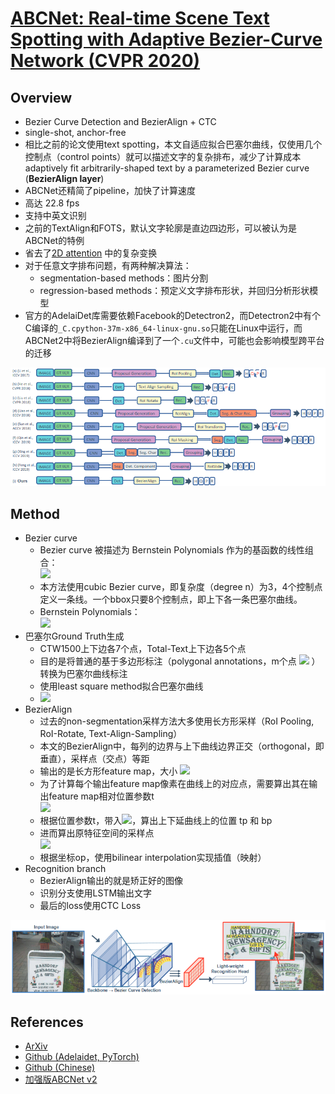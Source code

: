 # [ABCNet: Real-time Scene Text Spotting with Adaptive Bezier-Curve Network (CVPR 2020)](https://drive.google.com/file/d/1ZzdfzqJBuSGobJnIeIWl2EJSC-ytynMS/view?usp=drivesdk)

## Overview
- Bezier Curve Detection and BezierAlign + CTC
- single-shot, anchor-free
- 相比之前的论文使用text spotting，本文自适应拟合巴塞尔曲线，仅使用几个控制点（control points）就可以描述文字的复杂排布，减少了计算成本 adaptively fit arbitrarily-shaped text by a parameterized Bezier curve (**BezierAlign layer**)
- ABCNet还精简了pipeline，加快了计算速度
- 高达 22.8 fps
- 支持中英文识别
- 之前的TextAlign和FOTS，默认文字轮廓是直边四边形，可以被认为是ABCNet的特例
- 省去了[2D attention](towards_end-to-end_text_spotting_in_natural_scenes.md) 中的复杂变换
- 对于任意文字排布问题，有两种解决算法：
  - segmentation-based methods：图片分割
  - regression-based methods：预定义文字排布形状，并回归分析形状模型
- 官方的AdelaiDet库需要依赖Facebook的Detectron2，而Detectron2中有个C编译的`_C.cpython-37m-x86_64-linux-gnu.so`只能在Linux中运行，而ABCNet2中将BezierAlign编译到了一个`.cu`文件中，可能也会影响模型跨平台的迁移
  
![](images/text_detection_recognition_e2e_abcnet.png)


## Method
- Bezier curve
  - Bezier curve 被描述为 Bernstein Polynomials 作为的基函数的线性组合：<br><img src="https://latex.codecogs.com/svg.image?c(t)=\sum_{i=0}^{n} b_i B_{i,n}(t), 0\leq t\leq 1" /> 
  - 本方法使用cubic Bezier curve，即复杂度（degree n）为3，4个控制点定义一条线。一个bbox只要8个控制点，即上下各一条巴塞尔曲线。
  - Bernstein Polynomials：<br><img src="https://latex.codecogs.com/svg.image?B_{i,n}(t)=\binom{n}{i}t^i(1-t)^{n-i},i=0,...,n" />
- 巴塞尔Ground Truth生成
  - CTW1500上下边各7个点，Total-Text上下边各5个点
  - 目的是将普通的基于多边形标注（polygonal annotations，m个点 <img src="https://latex.codecogs.com/svg.image?\{(p_{x_i},p_y_i)\}_{i=1}^m" /> ）转换为巴塞尔曲线标注
  - 使用least square method拟合巴塞尔曲线
  - <img src="https://latex.codecogs.com/svg.image?\begin{bmatrix}B_{0,3}(t_0) & \cdots & B_{3,3}(t_0) \\B_{0,3}(t_1) & \vdots  & B_{3,3}(t_1) \\\vdots  & \ddots & \vdots \\B_{0,3}(t_m) & \cdots  & B_{3,3}(t_m) \\\end{bmatrix}\begin{bmatrix}b_{x_0} & b_{y_0} \\b_{x_1} & b_{y_1} \\b_{x_2} & b_{y_2} \\b_{x_3} & b_{y_3} \\\end{bmatrix}=\begin{bmatrix}p_{x_0} & p_{y_0} \\p_{x_1} & p_{y_1} \\\vdots & \vdots \\p_{x_m} & p_{y_m} \\\end{bmatrix}" />
- BezierAlign
  - 过去的non-segmentation采样方法大多使用长方形采样（RoI Pooling, RoI-Rotate, Text-Align-Sampling）
  - 本文的BezierAlign中，每列的边界与上下曲线边界正交（orthogonal，即垂直），采样点（交点）等距
  - 输出的是长方形feature map，大小 <img src="https://latex.codecogs.com/svg.image?h_{out} \times w_{out}" />
  - 为了计算每个输出feature map像素在曲线上的对应点，需要算出其在输出feature map相对位置参数t <br><img src="https://latex.codecogs.com/svg.image?t=\frac{g_{iw}}{w_{out}}" />
  - 根据位置参数t，带入<img src="https://latex.codecogs.com/svg.image?c(t)" />，算出上下延曲线上的位置 tp 和 bp
  - 进而算出原特征空间的采样点 <br><img src="https://latex.codecogs.com/svg.image?op=bp\cdot\frac{g_{ih}}{h_{out}}+tp\cdot (1-\frac{g_{ih}}{h_{out}})" />
  - 根据坐标op，使用bilinear interpolation实现插值（映射）
- Recognition branch
  - BezierAlign输出的就是矫正好的图像
  - 识别分支使用LSTM输出文字
  - 最后的loss使用CTC Loss
<img src="images/abcnet_structure.png">

## References
- [ArXiv](https://arxiv.org/abs/2002.10200)
- [Github (Adelaidet, PyTorch)](https://github.com/aim-uofa/AdelaiDet)
- [Github (Chinese)](https://github.com/Yuliang-Liu/ABCNet_Chinese)
- [加强版ABCNet v2](./abcnet_v2.md)